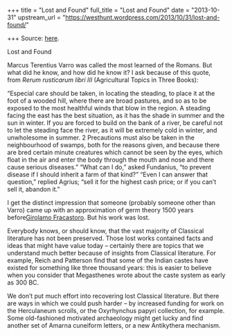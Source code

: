 +++
title = "Lost and Found"
full_title = "Lost and Found"
date = "2013-10-31"
upstream_url = "https://westhunt.wordpress.com/2013/10/31/lost-and-found/"

+++
Source: [here](https://westhunt.wordpress.com/2013/10/31/lost-and-found/).

Lost and Found

Marcus Terentius Varro was called the most learned of the Romans. But
what did he know, and how did he know it? I ask because of this quote,
from *Rerum rusticarum libri III* (Agricultural Topics in Three Books):

“Especial care should be taken, in locating the steading, to place it at
the foot of a wooded hill, where there are broad pastures, and so as to
be exposed to the most healthful winds that blow in the region. A
steading facing the east has the best situation, as it has the shade in
summer and the sun in winter. If you are forced to build on the bank of
a river, be careful not to let the steading face the river, as it will
be extremely cold in winter, and unwholesome in summer. 2 Precautions
must also be taken in the neighbourhood of swamps, both for the reasons
given, and because there are bred certain minute creatures which cannot
be seen by the eyes, which float in the air and enter the body through
the mouth and nose and there cause serious diseases.” “What can I do,”
asked Fundanius, “to prevent disease if I should inherit a farm of that
kind?” “Even I can answer that question,” replied Agrius; “sell it for
the highest cash price; or if you can’t sell it, abandon it.”

I get the distinct impression that someone (probably someone other than
Varro) came up with an approximation of germ theory 1500 years
before[Girolamo
Fracastoro](http://en.wikipedia.org/wiki/Girolamo_Fracastoro). But his
work was lost.

Everybody knows, or should know, that the vast majority of Classical
literature has not been preserved. Those lost works contained facts and
ideas that might have value today – certainly there are topics that we
understand much better because of insights from Classical literature.
For example, Reich and Patterson find that some of the Indian castes
have existed for something like three thousand years: this is easier to
believe when you consider that Megasthenes wrote about the caste system
as early as 300 BC.

We don’t put much effort into recovering lost Classical literature. But
there are ways in which we could push harder – by increased funding for
work on the Herculaneum scrolls, or the Oxyrhynchus papyri collection,
for example. Some old-fashioned motivated archaeology might get lucky
and find another set of Amarna cuneiform letters, or a new Antikythera
mechanism.

